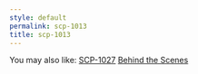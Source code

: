 ```yaml
---
style: default
permalink: scp-1013
title: scp-1013
---
```

You may also like:
[SCP-1027](http://scp-wiki.net/scp-1027)
[Behind the Scenes](http://scp-wiki.net/behind-the-scenes)
